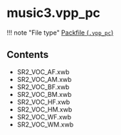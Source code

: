 # music3.vpp_pc
!!! note "File type"
	[Packfile (`.vpp_pc`)](../../formats/packfiles)

## Contents
* SR2_VOC_AF.xwb
* SR2_VOC_AM.xwb
* SR2_VOC_BF.xwb
* SR2_VOC_BM.xwb
* SR2_VOC_HF.xwb
* SR2_VOC_HM.xwb
* SR2_VOC_WF.xwb
* SR2_VOC_WM.xwb
